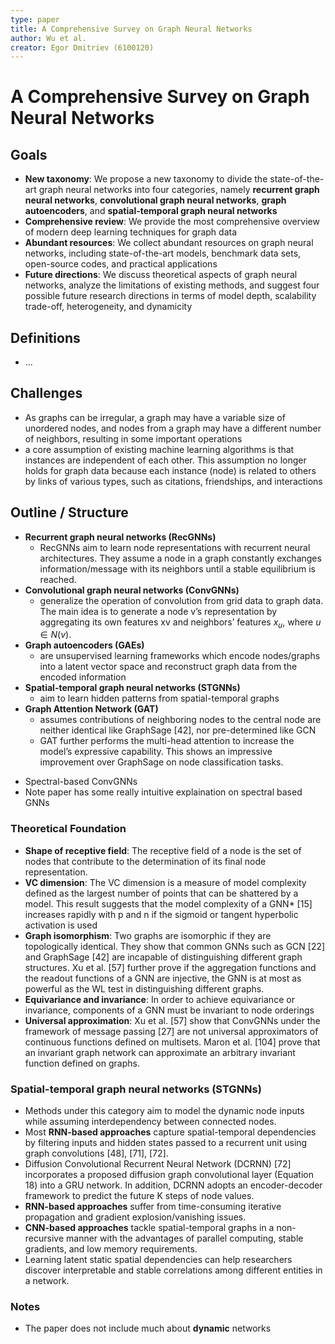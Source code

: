 ```yaml
---
type: paper
title: A Comprehensive Survey on Graph Neural Networks
author: Wu et al.
creator: Egor Dmitriev (6100120)
---
```


# A Comprehensive Survey on Graph Neural Networks

## Goals

- **New taxonomy**: We propose a new taxonomy to divide the state-of-the-art graph neural networks into four categories, namely **recurrent graph neural networks**, **convolutional graph neural networks**, **graph autoencoders**, and **spatial-temporal graph neural networks**
- **Comprehensive review**: We provide the most comprehensive overview of modern deep learning techniques for graph data
- **Abundant resources**: We collect abundant resources on graph neural networks, including state-of-the-art models, benchmark data sets, open-source codes, and practical applications
- **Future directions**: We discuss theoretical aspects of graph neural networks, analyze the limitations of existing methods, and suggest four possible future research directions in terms of model depth, scalability trade-off, heterogeneity, and dynamicity

## Definitions

- ...

## Challenges

- As graphs can be irregular, a graph may have a variable size of unordered nodes, and nodes from a graph may have a different number of neighbors, resulting in some important operations
- a core assumption of existing machine learning algorithms is that instances are independent of each other. This assumption no longer holds for graph data because each instance (node) is related to others by links of various types, such as citations, friendships, and interactions

## Outline / Structure

- **Recurrent graph neural networks (RecGNNs)**
  - RecGNNs aim to learn node representations with recurrent neural architectures. They assume a node in a graph constantly exchanges information/message with its neighbors until a stable equilibrium is reached.
- **Convolutional graph neural networks (ConvGNNs)** 
  - generalize the operation of convolution from grid data to graph data. The main idea is to generate a node v’s representation by aggregating its own features xv and neighbors’ features $x_u$, where $u \in N (v)$.
- **Graph autoencoders (GAEs)**
  - are unsupervised learning frameworks which encode nodes/graphs into a latent vector space and reconstruct graph data from the encoded information
- **Spatial-temporal graph neural networks (STGNNs)** 
  - aim to learn hidden patterns from spatial-temporal graphs
- **Graph Attention Network (GAT)**
  -  assumes contributions of neighboring nodes to the central node are neither identical like GraphSage [42], nor pre-determined like GCN
  - GAT further performs the multi-head attention to increase the model’s expressive capability. This shows an impressive improvement over GraphSage on node classification tasks.

*  Spectral-based ConvGNNs
  * Note paper has some really intuitive explaination on spectral based GNNs

### Theoretical Foundation

* **Shape of receptive field**: The receptive field of a node is the set of nodes that contribute to the determination of its final node representation.
* **VC dimension**:  The VC dimension is a measure of model complexity defined as the largest number of points that can be shattered by a model. This result suggests that the model complexity of a GNN* [15] increases rapidly with p and n if the sigmoid or tangent hyperbolic activation is used
* **Graph isomorphism**:  Two graphs are isomorphic if they are topologically identical. They show that common GNNs such as GCN [22] and GraphSage [42] are incapable of distinguishing different graph structures. Xu et al. [57] further prove if the aggregation functions and the readout functions of a GNN are injective, the GNN is at most as powerful as the WL test in distinguishing different graphs.
* **Equivariance and invariance**:  In order to achieve equivariance or invariance, components of a GNN must be invariant to node orderings
* **Universal approximation**:   Xu et al. [57] show that ConvGNNs under the framework of message passing [27] are not universal approximators of continuous functions defined on multisets. Maron et al. [104] prove that an invariant graph network can approximate an arbitrary invariant function defined on graphs.



### **Spatial-temporal graph neural networks (STGNNs)** 

- Methods under this category aim to model the dynamic node inputs while assuming interdependency between connected nodes. 
- Most **RNN-based approaches** capture spatial-temporal dependencies by filtering inputs and hidden states passed to a recurrent unit using graph convolutions [48], [71], [72].
-  Diffusion Convolutional Recurrent Neural Network (DCRNN) [72] incorporates a proposed diffusion graph convolutional layer (Equation 18) into a GRU network. In addition, DCRNN adopts an encoder-decoder framework to predict the future K steps of node values.
- **RNN-based approaches** suffer from time-consuming iterative propagation and gradient explosion/vanishing issues.
- **CNN-based approaches** tackle spatial-temporal graphs in a non-recursive manner with the advantages of parallel computing, stable gradients, and low memory requirements.
- Learning latent static spatial dependencies can help researchers discover interpretable and stable correlations among
  different entities in a network. 

### Notes

* The paper does not include much about **dynamic** networks
